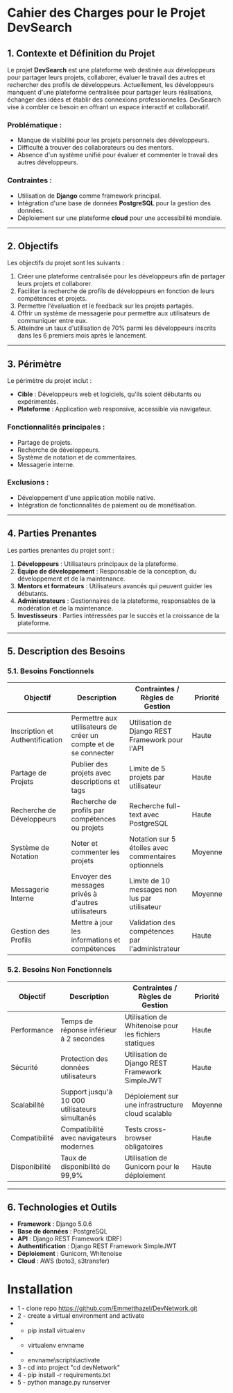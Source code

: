 # Cahier des Charges pour le Projet DevSearch

## 1. Contexte et Définition du Projet

Le projet **DevSearch** est une plateforme web destinée aux développeurs pour partager leurs projets, collaborer, évaluer le travail des autres et rechercher des profils de développeurs.
Actuellement, les développeurs manquent d'une plateforme centralisée pour partager leurs réalisations, échanger des idées et établir des connexions professionnelles. DevSearch vise à combler ce besoin en offrant un espace interactif et collaboratif.

### Problématique :

- Manque de visibilité pour les projets personnels des développeurs.
- Difficulté à trouver des collaborateurs ou des mentors.
- Absence d'un système unifié pour évaluer et commenter le travail des autres développeurs.

### Contraintes :

- Utilisation de **Django** comme framework principal.
- Intégration d'une base de données **PostgreSQL** pour la gestion des données.
- Déploiement sur une plateforme **cloud** pour une accessibilité mondiale.

---

## 2. Objectifs

Les objectifs du projet sont les suivants :

1. Créer une plateforme centralisée pour les développeurs afin de partager leurs projets et collaborer.
2. Faciliter la recherche de profils de développeurs en fonction de leurs compétences et projets.
3. Permettre l'évaluation et le feedback sur les projets partagés.
4. Offrir un système de messagerie pour permettre aux utilisateurs de communiquer entre eux.
5. Atteindre un taux d'utilisation de 70% parmi les développeurs inscrits dans les 6 premiers mois après le lancement.

---

## 3. Périmètre

Le périmètre du projet inclut :

- **Cible** : Développeurs web et logiciels, qu'ils soient débutants ou expérimentés.
- **Plateforme** : Application web responsive, accessible via navigateur.

### Fonctionnalités principales :

- Partage de projets.
- Recherche de développeurs.
- Système de notation et de commentaires.
- Messagerie interne.

### Exclusions :

- Développement d'une application mobile native.
- Intégration de fonctionnalités de paiement ou de monétisation.

---

## 4. Parties Prenantes

Les parties prenantes du projet sont :

1. **Développeurs** : Utilisateurs principaux de la plateforme.
2. **Équipe de développement** : Responsable de la conception, du développement et de la maintenance.
3. **Mentors et formateurs** : Utilisateurs avancés qui peuvent guider les débutants.
4. **Administrateurs** : Gestionnaires de la plateforme, responsables de la modération et de la maintenance.
5. **Investisseurs** : Parties intéressées par le succès et la croissance de la plateforme.

---

## 5. Description des Besoins

### 5.1. Besoins Fonctionnels

| Objectif                        | Description                                                       | Contraintes / Règles de Gestion                     | Priorité |
| ------------------------------- | ----------------------------------------------------------------- | ---------------------------------------------------- | --------- |
| Inscription et Authentification | Permettre aux utilisateurs de créer un compte et de se connecter | Utilisation de Django REST Framework pour l'API      | Haute     |
| Partage de Projets              | Publier des projets avec descriptions et tags                     | Limite de 5 projets par utilisateur                  | Haute     |
| Recherche de Développeurs      | Recherche de profils par compétences ou projets                  | Recherche full-text avec PostgreSQL                  | Haute     |
| Système de Notation            | Noter et commenter les projets                                    | Notation sur 5 étoiles avec commentaires optionnels | Moyenne   |
| Messagerie Interne              | Envoyer des messages privés à d'autres utilisateurs             | Limite de 10 messages non lus par utilisateur        | Moyenne   |
| Gestion des Profils             | Mettre à jour les informations et compétences                   | Validation des compétences par l'administrateur     | Haute     |

### 5.2. Besoins Non Fonctionnels

| Objectif       | Description                                      | Contraintes / Règles de Gestion                      | Priorité |
| -------------- | ------------------------------------------------ | ----------------------------------------------------- | --------- |
| Performance    | Temps de réponse inférieur à 2 secondes       | Utilisation de Whitenoise pour les fichiers statiques | Haute     |
| Sécurité     | Protection des données utilisateurs             | Utilisation de Django REST Framework SimpleJWT        | Haute     |
| Scalabilité   | Support jusqu'à 10 000 utilisateurs simultanés | Déploiement sur une infrastructure cloud scalable    | Moyenne   |
| Compatibilité | Compatibilité avec navigateurs modernes         | Tests cross-browser obligatoires                      | Haute     |
| Disponibilité | Taux de disponibilité de 99,9%                  | Utilisation de Gunicorn pour le déploiement          | Haute     |

---

## 6. Technologies et Outils

- **Framework** : Django 5.0.6
- **Base de données** : PostgreSQL
- **API** : Django REST Framework (DRF)
- **Authentification** : Django REST Framework SimpleJWT
- **Déploiement** : Gunicorn, Whitenoise
- **Cloud** : AWS (boto3, s3transfer)

# Installation

* 1 - clone repo https://github.com/Emmetthazel/DevNetwork.git
* 2 - create a virtual environment and activate
* - pip install virtualenv
* - virtualenv envname
* - envname\scripts\activate
* 3 - cd into project "cd devNetwork"
* 4 - pip install -r requirements.txt
* 5 - python manage.py runserver
